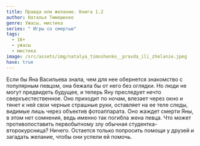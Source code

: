 ```yaml
---
title: Правда или желание. Книга 1.2
author: Наталья Тимошенко
genre: Ужасы, мистика
series: " Игры со смертью"
tags:
  - 16+
  - ужасы
  - мистика
image: /src/assets/img/natalya_timoshenko__pravda_ili_zhelanie.jpeg
have: true
---
```

Если бы Яна Васильева знала, чем для нее обернется знакомство с популярным певцом, она бежала бы от него без оглядки. Но люди не могут предвидеть будущее, и теперь Яну преследует нечто сверхъестественное. Оно приходит по ночам, влезает через окно и тянет к ней свои черные страшные руки, оставляет на ее теле следы, видимые лишь через объектив фотоаппарата. Оно жаждет смерти Яны, в этом нет сомнения, ведь именно так погибла жена певца. Что может противопоставить первобытному злу обычная студентка-второкурсница? Ничего. Остается только попросить помощи у друзей и загадать желание, чтобы они успели ей помочь.

